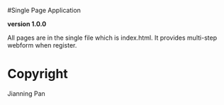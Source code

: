 #Single Page Application

**version 1.0.0**

All pages are in the single file which is index.html.
It provides multi-step webform when register.

# Copyright

Jianning Pan
